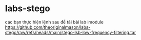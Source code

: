 # labs-stego
các bạn thực hiện lệnh sau để tải bài lab imodule https://github.com/theoriginalmason/labs-stego/raw/refs/heads/main/stego-lsb-low-frequency-filtering.tar
